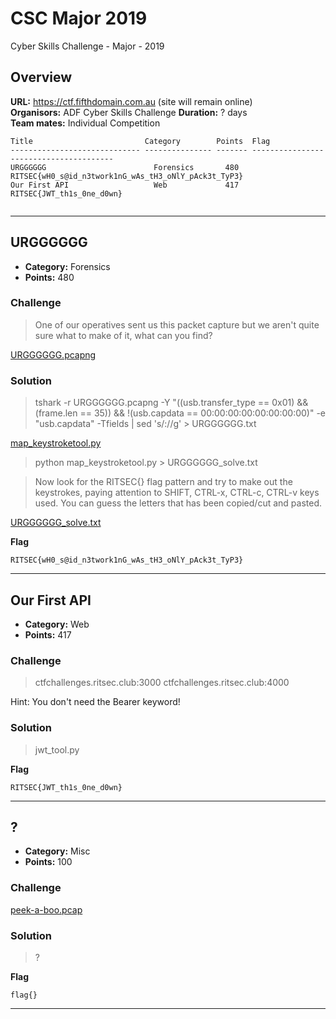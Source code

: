 # CSC Major 2019
Cyber Skills Challenge - Major - 2019

## Overview

**URL:** https://ctf.fifthdomain.com.au (site will remain online)  
**Organisors:** ADF Cyber Skills Challenge 
**Duration:** ? days  
**Team mates:** Individual Competition  

```
Title                         Category        Points  Flag
----------------------------- --------------- ------- ---------------------------------------
URGGGGGG                        Forensics       480    RITSEC{wH0_s@id_n3twork1nG_wAs_tH3_oNlY_pAck3t_TyP3}
Our First API                   Web             417    RITSEC{JWT_th1s_0ne_d0wn}


```
---
## URGGGGGG

* **Category:** Forensics
* **Points:** 480

### Challenge

> One of our operatives sent us this packet capture but we aren't quite sure what to make of it, what can you find?

[URGGGGGG.pcapng](/writeupfiles/URGGGGGG.pcapng)

### Solution

> tshark -r URGGGGGG.pcapng -Y "((usb.transfer_type == 0x01) && (frame.len == 35)) && !(usb.capdata == 00:00:00:00:00:00:00:00)" -e "usb.capdata" -Tfields | sed 's/://g' > URGGGGGG.txt

[map_keystroketool.py](/writeupfiles/map_keystroketool.py)

> python map_keystroketool.py > URGGGGGG_solve.txt

> Now look for the RITSEC{} flag pattern and try to make out the keystrokes, paying attention to SHIFT, CTRL-x, CTRL-c, CTRL-v keys used. You can guess the letters that has been copied/cut and pasted.

[URGGGGGG_solve.txt](/writeupfiles/URGGGGGG_solve.txt)


**Flag**
```
RITSEC{wH0_s@id_n3twork1nG_wAs_tH3_oNlY_pAck3t_TyP3}
```
---
## Our First API

* **Category:** Web
* **Points:** 417

### Challenge

> ctfchallenges.ritsec.club:3000 ctfchallenges.ritsec.club:4000

Hint: You don't need the Bearer keyword!

### Solution

> jwt_tool.py

**Flag**
```
RITSEC{JWT_th1s_0ne_d0wn}
```
---


## ?

* **Category:** Misc
* **Points:** 100

### Challenge

> 

[peek-a-boo.pcap](/writeupfiles/peek-a-boo.pcap)

### Solution

> ?

**Flag**
```
flag{}
```
---
